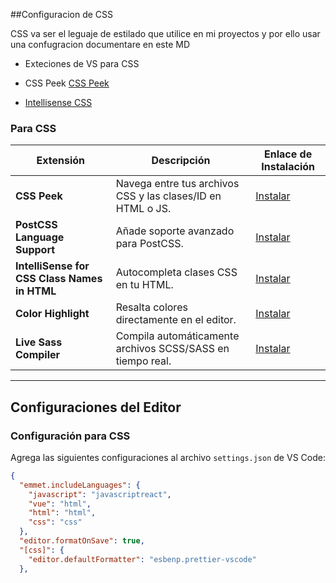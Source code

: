 ##Configuracion de CSS

<p>CSS va ser el leguaje de estilado que utilice en mi proyectos y por ello usar una confugracion documentare en este MD</p>

- Exteciones de VS para CSS
- CSS Peek [CSS Peek](https://marketplace.visualstudio.com/items?itemName=pranaygp.vscode-css-peek)

- [Intellisense CSS](https://marketplace.visualstudio.com/items?itemName=Zignd.html-css-class-completion)
### **Para CSS**
| Extensión                | Descripción                                                                                   | Enlace de Instalación                                                                 |
|--------------------------|-----------------------------------------------------------------------------------------------|---------------------------------------------------------------------------------------|
| **CSS Peek**             | Navega entre tus archivos CSS y las clases/ID en HTML o JS.                                   | [Instalar](https://marketplace.visualstudio.com/items?itemName=pranaygp.vscode-css-peek) |
| **PostCSS Language Support** | Añade soporte avanzado para PostCSS.                                                       | [Instalar](https://marketplace.visualstudio.com/items?itemName=csstools.postcss)         |
| **IntelliSense for CSS Class Names in HTML** | Autocompleta clases CSS en tu HTML.                                                | [Instalar](https://marketplace.visualstudio.com/items?itemName=Zignd.html-css-class-completion) |
| **Color Highlight**      | Resalta colores directamente en el editor.                                                   | [Instalar](https://marketplace.visualstudio.com/items?itemName=naumovs.color-highlight) |
| **Live Sass Compiler**   | Compila automáticamente archivos SCSS/SASS en tiempo real.                                   | [Instalar](https://marketplace.visualstudio.com/items?itemName=glenn2223.live-sass)     |
---

## **Configuraciones del Editor**

### **Configuración para CSS**
Agrega las siguientes configuraciones al archivo `settings.json` de VS Code:

```json
{
  "emmet.includeLanguages": {
    "javascript": "javascriptreact",
    "vue": "html",
    "html": "html",
    "css": "css"
  },
  "editor.formatOnSave": true,
  "[css]": {
    "editor.defaultFormatter": "esbenp.prettier-vscode"
  },